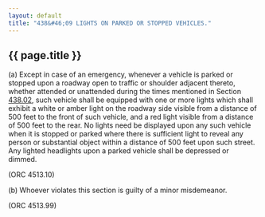 ```yaml
---
layout: default 
title: "438&#46;09 LIGHTS ON PARKED OR STOPPED VEHICLES."
---
```


{{ page.title }}
----------------

​(a) Except in case of an emergency, whenever a vehicle is parked or
stopped upon a roadway open to traffic or shoulder adjacent thereto,
whether attended or unattended during the times mentioned in Section
[438.02](23b24956.html), such vehicle shall be equipped with one or more
lights which shall exhibit a white or amber light on the roadway side
visible from a distance of 500 feet to the front of such vehicle, and a
red light visible from a distance of 500 feet to the rear. No lights
need be displayed upon any such vehicle when it is stopped or parked
where there is sufficient light to reveal any person or substantial
object within a distance of 500 feet upon such street. Any lighted
headlights upon a parked vehicle shall be depressed or dimmed.

(ORC 4513.10)

​(b) Whoever violates this section is guilty of a minor misdemeanor.

(ORC 4513.99)
